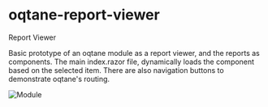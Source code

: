 # oqtane-report-viewer
Report Viewer

Basic prototype of an oqtane module as a report viewer, and the reports as components. The main index.razor file, dynamically loads the component based on the selected item.  There are also navigation buttons to demonstrate oqtane's routing.

![Module](https://github.com/mikecasas/oqtane-report-viewer/raw/master/images/report-viewer.PNG)
